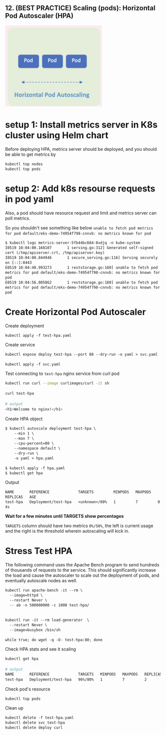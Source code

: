 
## 12. (BEST PRACTICE) Scaling (pods): Horizontal Pod Autoscaler (HPA)

![alt text](../imgs/hpa.png "HPA")

# setup 1: Install metrics server in K8s cluster using Helm chart
Before deploying HPA, metrics server should be deployed, and you should be able to get metrics by
```
kubectl top nodes
kubectl top pods
```


# setup 2: Add k8s resourse requests in pod yaml

Also, a pod should have resource request and limit and metrics server can poll metrics.

So you shouldn't see something like below `unable to fetch pod metrics for pod default/eks-demo-74954f798-cnnvb: no metrics known for pod`
```
$ kubectl logs metrics-server-5fb44bc684-8xdjq -n kube-system
I0519 10:04:00.168107       1 serving.go:312] Generated self-signed cert (/tmp/apiserver.crt, /tmp/apiserver.key)
I0519 10:04:00.844946       1 secure_serving.go:116] Serving securely on [::]:8443
E0519 10:04:40.993273       1 reststorage.go:160] unable to fetch pod metrics for pod default/eks-demo-74954f798-cnnvb: no metrics known for pod
E0519 10:04:56.005862       1 reststorage.go:160] unable to fetch pod metrics for pod default/eks-demo-74954f798-cnnvb: no metrics known for pod
```


# Create Horizontal Pod Autoscaler

Create deployment
```
kubectl apply -f test-hpa.yaml
```

Create service
```
kubectl expose deploy test-hpa --port 80 --dry-run -o yaml > svc.yaml

kubectl apply -f svc.yaml
```

Test connecting to `test-hpa` nginx service from curl pod
```sh
kubectl run curl --image curlimages/curl -it sh

curl test-hpa

# output
<h1>Welcome to nginx!</h1>
```

Create HPA object
```
$ kubectl autoscale deployment test-hpa \
    --min 1 \
    --max 7 \
    --cpu-percent=80 \
    --namespace default \
    --dry-run \
    -o yaml > hpa.yaml

$ kubectl apply -f hpa.yaml
$ kubectl get hpa 
```

Output
```
NAME       REFERENCE             TARGETS         MINPODS   MAXPODS   REPLICAS   AGE
test-hpa   Deployment/test-hpa   <unknown>/80%   1         7         0          4s
```

__Wait for a few minutes until TARGETS show percentages__

`TARGETS` column should have two metrics `0%/50%`, the left is current usage and the right is the threshold wherein autoscaling will kick in.


# Stress Test HPA 
The following command uses the Apache Bench program to send hundreds of thousands of requests to the service. This should significantly increase the load and cause the autoscaler to scale out the deployment of pods, and eventually autoscale nodes as well.
```
kubectl run apache-bench -it --rm \
  --image=httpd \
  --restart Never \
  -- ab -n 500000000 -c 1000 test-hpa/


kubectl run -it --rm load-generator  \
  --restart Never \
  --image=busybox /bin/sh

while true; do wget -q -O- test-hpa:80; done
```

Check HPA stats and see it scaling
```bash
kubectl get hpa

# output 
NAME       REFERENCE             TARGETS   MINPODS   MAXPODS   REPLICAS   AGE
test-hpa   Deployment/test-hpa   96%/80%   1         7         2          9m19s
```

Check pod's resource
```
kubectl top pods
```


Clean up
```
kubectl delete -f test-hpa.yaml
kubectl delete svc test-hpa
kubectl delete deploy curl
```